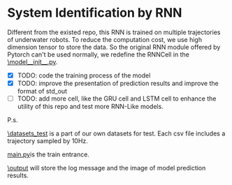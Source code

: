 # System Identification by RNN

Different from the existed repo, this RNN is trained on multiple trajectories of underwater robots. To reduce the computation cost, we use high dimension tensor to store the data. So the original RNN module offered by Pytorch can't be used normally, we redefine the RNNCell in the [\model\_\_init\_\_.py](https://github.com/dream-oyh/System-Identification-by-RNN/blob/master/model/__init__.py).

- [x] TODO: code the training process of the model
- [x] TODO: improve the presentation of prediction results and improve the format of std_out
- [ ] TODO: add more cell, like the GRU cell and LSTM cell to enhance the utility of this repo and test more RNN-Like models.

P.s.

[\datasets_test](https://github.com/dream-oyh/System-Identification-by-RNN/tree/master/datasets_test) is a part of our own datasets for test. Each csv file includes a trajectory sampled by 10Hz.

[main.py](https://github.com/dream-oyh/System-Identification-by-RNN/blob/master/main.py)is the train entrance.

[\output](https://github.com/dream-oyh/System-Identification-by-RNN/tree/master/output) will store the log message and the image of model prediction results.

